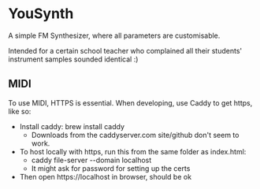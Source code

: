 # YouSynth

A simple FM Synthesizer, where all parameters are customisable.

Intended for a certain school teacher who complained all their students' instrument samples sounded identical :)

## MIDI

To use MIDI, HTTPS is essential. When developing, use Caddy to get https, like so:

* Install caddy: brew install caddy
    * Downloads from the caddyserver.com site/github don't seem to work.
* To host locally with https, run this from the same folder as index.html:
    * caddy file-server --domain localhost
    * It might ask for password for setting up the certs
* Then open https://localhost in browser, should be ok
